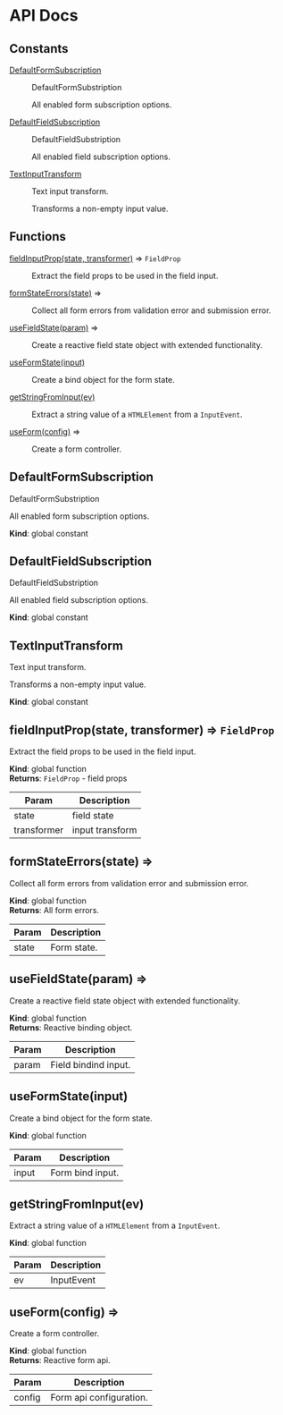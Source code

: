 # API Docs

## Constants

<dl>
<dt><a href="#DefaultFormSubscription">DefaultFormSubscription</a></dt>
<dd><p>DefaultFormSubstription</p>
<p>All enabled form subscription options.</p>
</dd>
<dt><a href="#DefaultFieldSubscription">DefaultFieldSubscription</a></dt>
<dd><p>DefaultFieldSubstription</p>
<p>All enabled field subscription options.</p>
</dd>
<dt><a href="#TextInputTransform">TextInputTransform</a></dt>
<dd><p>Text input transform.</p>
<p>Transforms a non-empty input value.</p>
</dd>
</dl>

## Functions

<dl>
<dt><a href="#fieldInputProp">fieldInputProp(state, transformer)</a> ⇒ <code>FieldProp</code></dt>
<dd><p>Extract the field props to be used in the field input.</p>
</dd>
<dt><a href="#formStateErrors">formStateErrors(state)</a> ⇒</dt>
<dd><p>Collect all form errors from validation error and submission error.</p>
</dd>
<dt><a href="#useFieldState">useFieldState(param)</a> ⇒</dt>
<dd><p>Create a reactive field state object with extended functionality.</p>
</dd>
<dt><a href="#useFormState">useFormState(input)</a></dt>
<dd><p>Create a bind object for the form state.</p>
</dd>
<dt><a href="#getStringFromInput">getStringFromInput(ev)</a></dt>
<dd><p>Extract a string value of a <code>HTMLElement</code> from a <code>InputEvent</code>.</p>
</dd>
<dt><a href="#useForm">useForm(config)</a> ⇒</dt>
<dd><p>Create a form controller.</p>
</dd>
</dl>

<a name="DefaultFormSubscription"></a>

## DefaultFormSubscription
DefaultFormSubstription

All enabled form subscription options.

**Kind**: global constant  
<a name="DefaultFieldSubscription"></a>

## DefaultFieldSubscription
DefaultFieldSubstription

All enabled field subscription options.

**Kind**: global constant  
<a name="TextInputTransform"></a>

## TextInputTransform
Text input transform.

Transforms a non-empty input value.

**Kind**: global constant  
<a name="fieldInputProp"></a>

## fieldInputProp(state, transformer) ⇒ <code>FieldProp</code>
Extract the field props to be used in the field input.

**Kind**: global function  
**Returns**: <code>FieldProp</code> - field props  

| Param       | Description     |
| ----------- | --------------- |
| state       | field state     |
| transformer | input transform |

<a name="formStateErrors"></a>

## formStateErrors(state) ⇒
Collect all form errors from validation error and submission error.

**Kind**: global function  
**Returns**: All form errors.  

| Param | Description |
| ----- | ----------- |
| state | Form state. |

<a name="useFieldState"></a>

## useFieldState(param) ⇒
Create a reactive field state object with extended functionality.

**Kind**: global function  
**Returns**: Reactive binding object.  

| Param | Description          |
| ----- | -------------------- |
| param | Field bindind input. |

<a name="useFormState"></a>

## useFormState(input)
Create a bind object for the form state.

**Kind**: global function  

| Param | Description      |
| ----- | ---------------- |
| input | Form bind input. |

<a name="getStringFromInput"></a>

## getStringFromInput(ev)
Extract a string value of a `HTMLElement` from a `InputEvent`.

**Kind**: global function  

| Param | Description |
| ----- | ----------- |
| ev    | InputEvent  |

<a name="useForm"></a>

## useForm(config) ⇒
Create a form controller.

**Kind**: global function  
**Returns**: Reactive form api.  

| Param  | Description             |
| ------ | ----------------------- |
| config | Form api configuration. |

